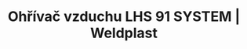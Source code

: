 ---
Filename: "ohrivac-vzduchu-lhs-91-system"
Link: "file:/Users/vinayakpatel/Downloads/www.weldplast.cz/ohrivac-vzduchu-lhs-91-system"
product_name: "LHS 91 SYSTEM3 x 400V / 32 kW"
product_id: "Obj. číslo:140.356"
title: "Ohřívač vzduchu LHS 91 SYSTEM | Weldplast"
product_desc: "Nové ohřívače vzduchu Leister LHS 91 BASIC / SYSTEM jsou nástupci oblíbených modelů Leister LE 40000.Potenciometrem plynule regulovatelný topný výkonExterní regulace pomocí standardních signálů 4-20 mA nebo 0-10 V ( SYSTEM)"
product_specs: "Značka konformity, Značka schválení, Třída ochrany I, NapětíV~3 x 400, PříkonW32000, FrekvenceHz50 / 60, Max. teplota°C650, Průtok vzduchul/min1100 - 5200, Úroveň hlučnosti LpAdB<70, Rozměry (D x Š x V)mm447 x 312 x 306, Hmotnostkg13,2, Max. teplota prostředí°C60, Max. vstupní teplota vzduchu°C50"
product_downloads: "LHS 91 - 3D výkresy stáhnout , LHS 91 - manuál SK stáhnout , TECHNOLOGIE HORKÉHO VZDUCHU - katalog stáhnout , LHS 91 - montážní rozměry stáhnout , LHS 91 - produktový list stáhnout , Přechod z LE na LHS stáhnout , LHS - manuál CZ stáhnout"
href: "https://www.weldplast.cz/files/leister-process-heat-drawing-lhs-91.zip, https://www.weldplast.cz/files/leister-process-heat-drawing-lhs-91.zip, https://www.weldplast.cz/files/lhs91-manual-sk-layout-1.pdf, https://www.weldplast.cz/files/lhs91-manual-sk-layout-1.pdf, https://www.weldplast.cz/files/katalog-ph-web.pdf, https://www.weldplast.cz/files/katalog-ph-web.pdf, https://www.weldplast.cz/files/lhs-91-montazni-rozmery-leister1.jpg, https://www.weldplast.cz/files/lhs-91-montazni-rozmery-leister1.jpg, https://www.weldplast.cz/files/lhs-91-produktovy-list.pdf, https://www.weldplast.cz/files/lhs-91-produktovy-list.pdf, https://www.weldplast.cz/files/prechod-z-le-na-lhs.pdf, https://www.weldplast.cz/files/prechod-z-le-na-lhs.pdf, https://www.weldplast.cz/files/lhs15-21-41-61-manual-cz.pdf, https://www.weldplast.cz/files/lhs15-21-41-61-manual-cz.pdf"
p_desc_2: "Nové ohřívače vzduchu Leister LHS 91 BASIC / SYSTEM jsou nástupci oblíbených modelů Leister LE 40000.Potenciometrem plynule regulovatelný topný výkonExterní regulace pomocí standardních signálů 4-20 mA nebo 0-10 V ( SYSTEM)"
accessories: "LHS 91 SYSTEM3 x 400V / 11 kWLHS 91 BASIC3 x 400V / 32kW"
similar_products: ""
---